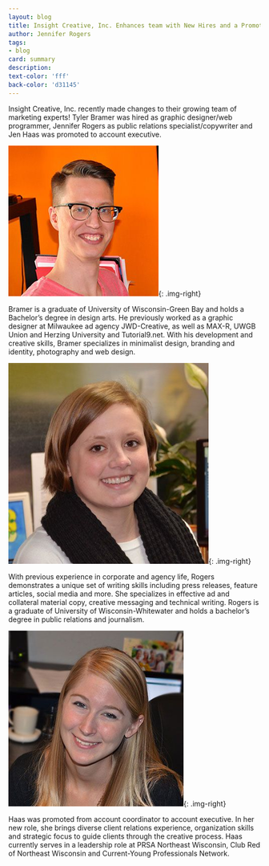 ```yaml
---
layout: blog
title: Insight Creative, Inc. Enhances team with New Hires and a Promotion
author: Jennifer Rogers
tags:
- blog
card: summary
description:
text-color: 'fff'
back-color: 'd31145'
---
```


Insight Creative, Inc. recently made changes to their growing team of marketing experts! Tyler Bramer was hired as graphic designer/web programmer, Jennifer Rogers as public relations specialist/copywriter and Jen Haas was promoted to account executive.

![tyler](/img/blog/tyler.jpg){: .img-right}

Bramer is a graduate of University of Wisconsin-Green Bay and holds a Bachelor’s degree in design arts. He previously worked as a graphic designer at Milwaukee ad agency JWD-Creative, as well as MAX-R, UWGB Union and Herzing University and Tutorial9.net. With his development and creative skills, Bramer specializes in minimalist design, branding and identity, photography and web design.

![jennifer](/img/blog/jennifer.jpg){: .img-right}

With previous experience in corporate and agency life, Rogers demonstrates a unique set of writing skills including press releases, feature articles, social media and more. She specializes in effective ad and collateral material copy, creative messaging and technical writing. Rogers is a graduate of University of Wisconsin-Whitewater and holds a bachelor’s degree in public relations and journalism.

![jen](/img/blog/jen.jpg){: .img-right}

Haas was promoted from account coordinator to account executive. In her new role, she brings diverse client relations experience, organization skills and strategic focus to guide clients through the creative process. Haas currently serves in a leadership role at PRSA Northeast Wisconsin, Club Red of Northeast Wisconsin and Current-Young Professionals Network.
